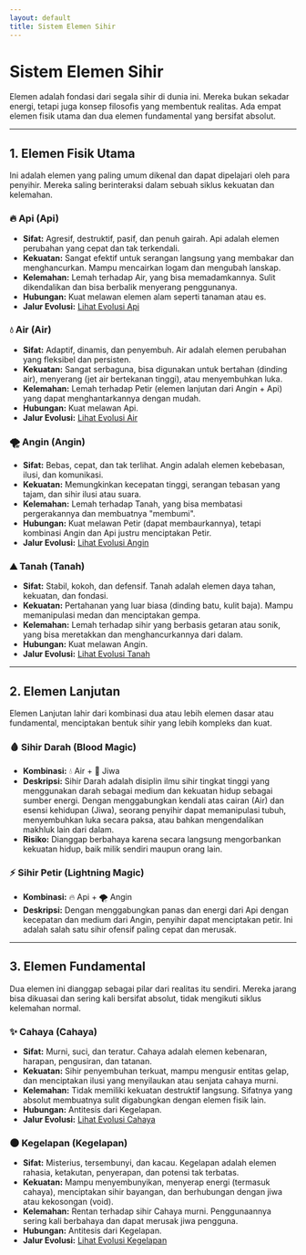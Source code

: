 ```yaml
---
layout: default
title: Sistem Elemen Sihir
---
```

# Sistem Elemen Sihir

Elemen adalah fondasi dari segala sihir di dunia ini. Mereka bukan sekadar energi, tetapi juga konsep filosofis yang membentuk realitas. Ada empat elemen fisik utama dan dua elemen fundamental yang bersifat absolut.

---

## 1. Elemen Fisik Utama

Ini adalah elemen yang paling umum dikenal dan dapat dipelajari oleh para penyihir. Mereka saling berinteraksi dalam sebuah siklus kekuatan dan kelemahan.

### 🔥 Api (Api)
*   **Sifat:** Agresif, destruktif, pasif, dan penuh gairah. Api adalah elemen perubahan yang cepat dan tak terkendali.
*   **Kekuatan:** Sangat efektif untuk serangan langsung yang membakar dan menghancurkan. Mampu mencairkan logam dan mengubah lanskap.
*   **Kelemahan:** Lemah terhadap Air, yang bisa memadamkannya. Sulit dikendalikan dan bisa berbalik menyerang penggunanya.
*   **Hubungan:** Kuat melawan elemen alam seperti tanaman atau es.
*   **Jalur Evolusi:** [Lihat Evolusi Api](evolusi/API.md)

### 💧 Air (Air)
*   **Sifat:** Adaptif, dinamis, dan penyembuh. Air adalah elemen perubahan yang fleksibel dan persisten.
*   **Kekuatan:** Sangat serbaguna, bisa digunakan untuk bertahan (dinding air), menyerang (jet air bertekanan tinggi), atau menyembuhkan luka.
*   **Kelemahan:** Lemah terhadap Petir (elemen lanjutan dari Angin + Api) yang dapat menghantarkannya dengan mudah.
*   **Hubungan:** Kuat melawan Api.
*   **Jalur Evolusi:** [Lihat Evolusi Air](evolusi/AIR.md)

### 🌪️ Angin (Angin)
*   **Sifat:** Bebas, cepat, dan tak terlihat. Angin adalah elemen kebebasan, ilusi, dan komunikasi.
*   **Kekuatan:** Memungkinkan kecepatan tinggi, serangan tebasan yang tajam, dan sihir ilusi atau suara.
*   **Kelemahan:** Lemah terhadap Tanah, yang bisa membatasi pergerakannya dan membuatnya "membumi".
*   **Hubungan:** Kuat melawan Petir (dapat membaurkannya), tetapi kombinasi Angin dan Api justru menciptakan Petir.
*   **Jalur Evolusi:** [Lihat Evolusi Angin](evolusi/ANGIN.md)

### ⛰️ Tanah (Tanah)
*   **Sifat:** Stabil, kokoh, dan defensif. Tanah adalah elemen daya tahan, kekuatan, dan fondasi.
*   **Kekuatan:** Pertahanan yang luar biasa (dinding batu, kulit baja). Mampu memanipulasi medan dan menciptakan gempa.
*   **Kelemahan:** Lemah terhadap sihir yang berbasis getaran atau sonik, yang bisa meretakkan dan menghancurkannya dari dalam.
*   **Hubungan:** Kuat melawan Angin.
*   **Jalur Evolusi:** [Lihat Evolusi Tanah](evolusi/TANAH.md)

---

## 2. Elemen Lanjutan

Elemen Lanjutan lahir dari kombinasi dua atau lebih elemen dasar atau fundamental, menciptakan bentuk sihir yang lebih kompleks dan kuat.

### 🩸 Sihir Darah (Blood Magic)
*   **Kombinasi:** 💧 Air + 👻 Jiwa
*   **Deskripsi:** Sihir Darah adalah disiplin ilmu sihir tingkat tinggi yang menggunakan darah sebagai medium dan kekuatan hidup sebagai sumber energi. Dengan menggabungkan kendali atas cairan (Air) dan esensi kehidupan (Jiwa), seorang penyihir dapat memanipulasi tubuh, menyembuhkan luka secara paksa, atau bahkan mengendalikan makhluk lain dari dalam.
*   **Risiko:** Dianggap berbahaya karena secara langsung mengorbankan kekuatan hidup, baik milik sendiri maupun orang lain.

### ⚡ Sihir Petir (Lightning Magic)
*   **Kombinasi:** 🔥 Api + 🌪️ Angin
*   **Deskripsi:** Dengan menggabungkan panas dan energi dari Api dengan kecepatan dan medium dari Angin, penyihir dapat menciptakan petir. Ini adalah salah satu sihir ofensif paling cepat dan merusak.

---

## 3. Elemen Fundamental

Dua elemen ini dianggap sebagai pilar dari realitas itu sendiri. Mereka jarang bisa dikuasai dan sering kali bersifat absolut, tidak mengikuti siklus kelemahan normal.

### ✨ Cahaya (Cahaya)
*   **Sifat:** Murni, suci, dan teratur. Cahaya adalah elemen kebenaran, harapan, pengusiran, dan tatanan.
*   **Kekuatan:** Sihir penyembuhan terkuat, mampu mengusir entitas gelap, dan menciptakan ilusi yang menyilaukan atau senjata cahaya murni.
*   **Kelemahan:** Tidak memiliki kekuatan destruktif langsung. Sifatnya yang absolut membuatnya sulit digabungkan dengan elemen fisik lain.
*   **Hubungan:** Antitesis dari Kegelapan.
*   **Jalur Evolusi:** [Lihat Evolusi Cahaya](evolusi/CAHAYA.md)

### 🌑 Kegelapan (Kegelapan)
*   **Sifat:** Misterius, tersembunyi, dan kacau. Kegelapan adalah elemen rahasia, ketakutan, penyerapan, dan potensi tak terbatas.
*   **Kekuatan:** Mampu menyembunyikan, menyerap energi (termasuk cahaya), menciptakan sihir bayangan, dan berhubungan dengan jiwa atau kekosongan (void).
*   **Kelemahan:** Rentan terhadap sihir Cahaya murni. Penggunaannya sering kali berbahaya dan dapat merusak jiwa pengguna.
*   **Hubungan:** Antitesis dari Kegelapan.
*   **Jalur Evolusi:** [Lihat Evolusi Kegelapan](evolusi/KEGELAPAN.md)